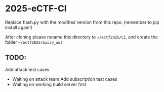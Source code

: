 # 2025-eCTF-CI

Replace flash.py with the modified version from this repo. (remember to pip install again!)

After cloning please rename this directory to `~/ectf2025/CI`, and create the folder `~/ectf2025/build_out`

## TODO:

Add attack test cases
 - Waiting on attack team
Add subscription test cases
 - Waiting on working build server first
